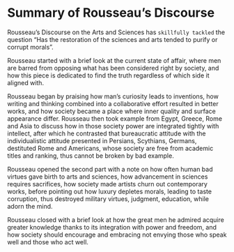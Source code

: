 # Summary of Rousseau’s Discourse

Rousseau’s Discourse on the Arts and Sciences has `skillfully tackled` the question “Has the restoration of the sciences and arts tended to purify or corrupt morals”.

Rousseau started with a brief look at the current state of affair, where men are barred from opposing what has been considered right by society, and how this piece is dedicated to find the truth regardless of which side it aligned with.

Rousseau began by praising how man’s curiosity leads to inventions, how writing and thinking combined into a collaborative effort resulted in better works, and how society became a place where inner quality and surface appearance differ. Rousseau then took example from Egypt, Greece, Rome and Asia to discuss how in those society power are integrated tightly with intellect, after which he contrasted that bureaucratic attitude with the individualistic attitude presented in Persians, Scythians, Germans, destituted Rome and Americans, whose society are free from academic titles and ranking, thus cannot be broken by bad example.

Rousseau opened the second part with a note on how often human bad virtues gave birth to arts and sciences, how advancement in sciences requires sacrifices, how society made artists churn out contemporary works, before pointing out how luxury depletes morals, leading to taste corruption, thus destroyed military virtues, judgment, education, while adorn the mind.

Rousseau closed with a brief look at how the great men he admired acquire greater knowledge thanks to its integration with power and freedom, and how society should encourage and embracing not envying those who speak well and those who act well.

